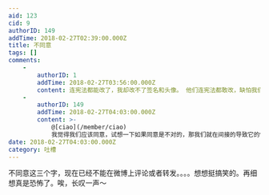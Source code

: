 ```yaml
---
aid: 123
cid: 9
authorID: 149
addTime: 2018-02-27T02:39:00.000Z
title: 不同意
tags: []
comments:
    -
        authorID: 1
        addTime: 2018-02-27T03:56:00.000Z
        content: 连宪法都能改了，我却改不了签名和头像。 他们连宪法都敢改，缺怕我们改签名和头像。
    -
        authorID: 149
        addTime: 2018-02-27T04:03:00.000Z
        content: >-
            @[ciao](/member/ciao)
            我觉得我们应该同意，试想一下如果同意是不对的，那我们就在间接的导致它的快速灭亡，也在某种程度上加速了新事物的诞生。而如果同意是对的那就更好咯。
date: 2018-02-27T04:03:00.000Z
category: 吐槽
---
```


不同意这三个字，现在已经不能在微博上评论或者转发。。。。想想挺搞笑的。再细想真是恐怖了。唉，长叹一声～
